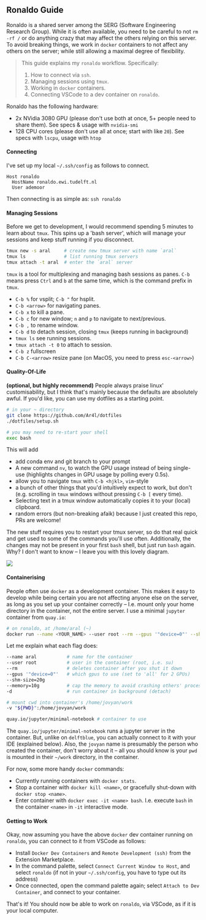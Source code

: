 ## Ronaldo Guide
Ronaldo is a shared server among the SERG (Software Engineering Research Group). While it is often available, you need to be careful to not `rm -rf /` or do anything crazy that may affect the others relying on this server. To avoid breaking things, we work in `docker` containers to not affect any others on the server; while still allowing a maximal degree of flexibility.

> This guide explains my `ronaldo` workflow. Specifically: 
> 1. How to connect via `ssh`. 
> 2. Managing sessions using `tmux`.
> 3. Working in `docker` containers. 
> 4. Connecting VSCode to a dev container on `ronaldo`. 

Ronaldo has the following hardware:
- 2x NVidia 3080 GPU (please don't use both at once, 5+ people need to share them).
  See specs & usage with `nvidia-smi`
- 128 CPU cores (please don't use all at once; start with like `20`).
  See specs with `lscpu`, usage with `htop`

#### Connecting
I've set up my local `~/.ssh/config` as follows to connect.

```
Host ronaldo
  HostName ronaldo.ewi.tudelft.nl
  User ademoor
```

Then connecting is as simple as: `ssh ronaldo`

#### Managing Sessions 
Before we get to development, I would recommend spending 5 minutes to learn about `tmux`. This spins up a 'bash server', which will manage your sessions and keep stuff running if you disconnect. 

```bash
tmux new -s aral     # create new tmux server with name `aral`
tmux ls              # list running tmux servers
tmux attach -t aral  # enter the `aral` server
```

`tmux` is a tool for multiplexing and managing bash sessions as panes. `C-b` means press `Ctrl` and `b` at the same time, which is the command prefix in `tmux`. 
- `C-b %` for vsplit; `C-b "` for hsplit.
- `C-b <arrow>` for navigating panes.
- `C-b x` to kill a pane. 
- `C-b c` for new window; `n` and `p` to navigate to next/previous. 
- `C-b ,` to rename window.
- `C-b d` to detach session, closing `tmux` (keeps running in background)
- `tmux ls` see running sessions. 
- `tmux attach -t 0` to attach to session.
- `C-b z` fullscreen
- `C-b C-<arrow>` resize pane (on MacOS, you need to press `esc-<arrow>`)

#### Quality-Of-Life
**(optional, but highly recommend)** People always praise linux' customisability, but I think that's mainly because the defaults are absolutely awful. If you'd like, you can use my dotfiles as a starting point. 

```bash
# in your ~ directory
git clone https://github.com/Ar4l/dotfiles 
./dotfiles/setup.sh

# you may need to re-start your shell
exec bash 
```

This will add 
- add conda env and git branch to your prompt
- A new command `nv`, to watch the GPU usage instead of being single-use (highlights changes in GPU usage by polling every 0.5s). 
- allow you to navigate `tmux` with `C-b <hjkl>`, `vim`-style
- a bunch of other things that you'd intuitively expect to work, but don't (e.g. scrolling in `tmux` windows without pressing `C-b [` every time). 
- Selecting text in a tmux window automatically copies it to your (local) clipboard. 
- random errors (but non-breaking afaik) because I just created this repo, PRs are welcome!

The new stuff requires you to restart your tmux server, so do that real quick and get used to some of the commands you'll use often. Additionally, the changes may not be present in your first `bash` shell, but just run `bash` again. Why? I don't want to know – I leave you with this lovely diagram. 

![](https://blog.flowblok.id.au/static/images/shell-startup.png)

#### Containerising
People often use `docker` as a development container. This makes it easy to develop while being certain you are not affecting anyone else on the server, as long as you set up your container correctly – I.e. mount only your home directory in the container, not the entire server. I use a minimal `jupyter` container from `quay.io`:

```sh
# on ronaldo, at /home/aral (~)
docker run --name <YOUR_NAME> --user root --rm --gpus '"device=0"' --shm-size=20g --memory=10g -d -v "${PWD}":/home/jovyan/work quay.io/jupyter/minimal-notebook
```

Let me explain what each flag does: 

```sh
--name aral           # name for the container
--user root           # user in the container (root, i.e. su)
--rm                  # deletes container after you shut it down
--gpus '"device=0"'   # which gpus to use (set to 'all' for 2 GPUs)
--shm-size=20g
--memory=10g          # cap the memory to avoid crashing others' processes
-d                    # run container in background (detach)

# mount cwd into container's /home/jovyan/work
-v "${PWD}":/home/jovyan/work 

quay.io/jupyter/minimal-notebook # container to use
```

The `quay.io/jupyter/minimal-notebook` runs a jupyter server in the container. But, unlike on `delftblue`, you can actually connect to it with your IDE (explained below). Also, the `jovyan` name is presumably the person who created the container, don't worry about it – all you should know is your `pwd` is mounted in their `~/work` directory, in the container. 

For now, some more handy `docker` commands:

- Currently running containers with `docker stats`. 
- Stop a container with `docker kill <name>`, or gracefully shut-down with `docker stop <name>`.
- Enter container with `docker exec -it <name> bash`. I.e. execute `bash` in the container `<name>` in `-it` interactive mode. 

#### Getting to Work
Okay, now assuming you have the above `docker` dev container running on `ronaldo`, you can connect to it from VSCode as follows:

- Install `Docker Dev Containers` and `Remote Development (ssh)` from the Extension Marketplace.
- In the command palette, select `Connect Current Window to Host`, and select `ronaldo` (if not in your `~/.ssh/config`, you have to type out its address)
- Once connected, open the command palette again; select `Attach to Dev Container`, and connect to your container. 

That's it! You should now be able to work on `ronaldo`, via VSCode, as if it is your local computer.
